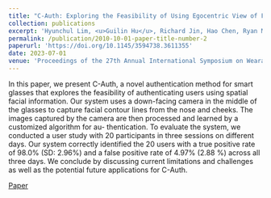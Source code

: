 ```yaml
---
title: "C-Auth: Exploring the Feasibility of Using Egocentric View of Face Contour for User Authentication on Glasses"
collection: publications
excerpt: 'Hyunchul Lim, <u>Guilin Hu</u>, Richard Jin, Hao Chen, Ryan Mao, Ruidong Zhang, Cheng Zhang'
permalink: /publication/2010-10-01-paper-title-number-2
paperurl: 'https://doi.org/10.1145/3594738.3611355'
date: 2023-07-01
venue: 'Proceedings of the 27th Annual International Symposium on Wearable Computers (ISWC)'
---
```


In this paper, we present C-Auth, a novel authentication method for smart glasses that explores the feasibility of authenticating users using spatial facial information. Our system uses a down-facing camera in the middle of the glasses to capture facial contour lines from the nose and cheeks. The images captured by the camera are then processed and learned by a customized algorithm for au- thentication. To evaluate the system, we conducted a user study with 20 participants in three sessions on different days. Our system correctly identified the 20 users with a true positive rate of 98.0% (SD: 2.96%) and a false positive rate of 4.97% (2.88 %) across all three days. We conclude by discussing current limitations and challenges as well as the potential future applications for C-Auth.

[Paper](https://doi.org/10.1145/3594738.3611355)